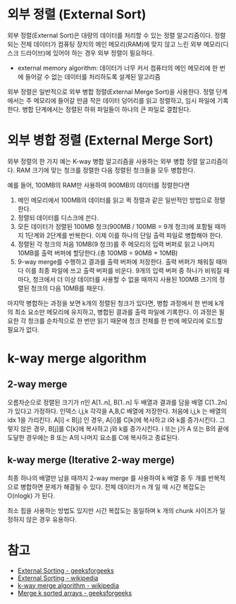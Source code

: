 # 외부 정렬 (External Sort)
외부 정렬(External Sort)은 대량의 데이터를 처리할 수 있는 정렬 알고리즘이다. 정렬되는 전체 데이터가 컴퓨팅 장치의 메인 메모리(RAM)에 맞지 않고 느린 외부 메모리(디스크 드라이브)에 있어야 하는 경우 외부 정렬이 필요하다.
- external memory algorithm: 데이터가 너무 커서 컴퓨터의 메인 메모리에 한 번에 들어갈 수 없는 데이터를 처리하도록 설계된 알고리즘

외부 정렬은 일반적으로 외부 병합 정렬(External Merge Sort)을 사용한다. 정렬 단계에서는 주 메모리에 들어갈 만큼 작은 데이터 덩어리를 읽고 정렬하고, 임시 파일에 기록한다. 병합 단계에서는 정렬된 하위 파일들이 하나의 큰 파일로 결합된다.


# 외부 병합 정렬 (External Merge Sort)
외부 정렬의 한 가지 예는 K-way 병합 알고리즘을 사용하는 외부 병합 정렬 알고리즘이다. RAM 크기에 맞는 청크를 정렬한 다음 정렬된 청크들을 모두 병합한다.

예를 들어, 100MB의 RAM만 사용하여 900MB의 데이터를 정렬한다면
1. 메인 메모리에서 100MB의 데이터를 읽고 퀵 정렬과 같은 일반적인 방법으로 정렬한다.
2. 정렬되 데이터를 디스크에 쓴다.
3. 모든 데이터가 정렬된 100MB 청크(900MB / 100MB = 9개 청크)에 포함될 때까지 1단계와 2단계를 반복한다. 이제 이를 하나의 단일 출력 파일로 병합해야 한다.
4. 정렬된 각 청크의 처음 10MB(9 청크)를 주 메모리의 입력 버퍼로 읽고 나머지 10MB를 출력 버퍼에 할당한다.(총 100MB = 90MB + 10MB)
5. 9-way merge를 수행하고 결과를 출력 버퍼에 저장한다. 출력 버퍼가 채워질 때마다 이를 최종 파일에 쓰고 출력 버퍼를 비운다. 9개의 입력 버퍼 중 하나가 비워질 때마다, 청크에서 더 이상 데이터를 사용할 수 없을 때까지 사용된 100MB 크기의 정렬된 청크의 다음 10MB를 채운다.

마지막 병합하는 과정을 보면 k개의 정렬된 청크가 있다면, 병합 과정에서 한 번에 k개의 최소 요소만 메모리에 유지하고, 병합된 결과를 출력 파일에 기록한다. 이 과정은 필요한 각 청크를 순차적으로 한 번만 읽기 때문에 청크 전체를 한 번에 메모리에 로드할 필요가 없다.


# k-way merge algorithm

## 2-way merge
오름차순으로 정렬된 크기가 n인 A[1..n], B[1..n] 두 배열과 결과를 담을 배열 C[1..2n]가 있다고 가정하다. 인덱스 i,j,k 각각을 A,B,C 배열에 저장한다. 처음에 i,j,k 는 배열의 idx 1을 가리킨다. A[i] < B[j] 인 경우, A[i]를 C[k]에 복사하고 i와 k를 증가시킨다. 그렇지 않은 경우, B[j]를 C[k]에 복사하고 j와 k를 증가시킨다. i 또는 j가 A 또는 B의 끝에 도달한 경우에는 B 또는 A의 나머지 요소를 C에 복사하고 종료된다.

## k-way merge (Iterative 2-way merge)
최종 하나의 배열만 남을 때까지 2-way merge 를 사용하여 k 배열 중 두 개를 반복적으로 병합하면 문제가 해결될 수 있다. 전체 데이터가 n 개 일 때 시간 복잡도는 O(nlogk) 가 된다.

최소 힙을 사용하는 방법도 있지만 시간 복잡도는 동일하며 k 개의 chunk 사이즈가 일정하지 않은 경우 유용하다.


# 참고
- [External Sorting - geeksforgeeks](https://www.geeksforgeeks.org/external-sorting/)
- [External Sorting - wikipedia](https://en.wikipedia.org/wiki/External_sorting)
- [k-way merge algorithm - wikipedia](https://en.wikipedia.org/wiki/K-way_merge_algorithm)
- [Merge k sorted arrays - geeksforgeeks](https://www.geeksforgeeks.org/merge-k-sorted-arrays/)

